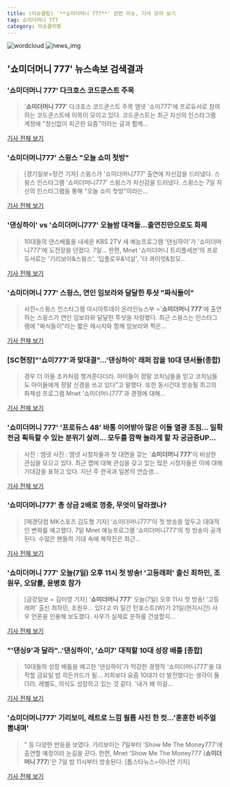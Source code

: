 ```yaml
---
title: (이슈클립) '**쇼미더머니 777**' 관련 이슈, 기사 모아 보기
tag: 쇼미더머니 777
category: 이슈클리핑
---
```

![wordcloud](https://s3.ap-northeast-2.amazonaws.com/lyrics101-wordcloud/2018-09-07-1536295852.png)
![news_img](https://user-images.githubusercontent.com/42597476/44507050-1206f400-a6e4-11e8-8d98-7ffbfebb353f.png)
## **'**쇼미더머니 777**'** 뉴스속보 검색결과
### '**쇼미더머니 777**' 다크호스 코드쿤스트 주목

>'**쇼미더머니 777**' 다크호스 코드쿤스트 주목 엠넷 '쇼미777'에 프로듀서로 참여하는 코드쿤스트에 이목이 모이고 있다. 코드쿤스트는 최근 자신의 인스타그램 계정에 "정신없이 피곤한 요즘"이라는 글과 함께...

<a href="http://www.viva100.com/main/view.php?key=20180907001333334" target="_blank">기사 전체 보기</a>

### '쇼미더머니777' 스윙스 "오늘 쇼미 첫방"

>[경기일보=장건 기자] 스윙스가 '쇼미더머니777' 출연에 자신감을 드러냈다. 스윙스 인스타그램 '쇼미더머니777' 스윙스가 자신감을 드러냈다. 스윙스는 7일 자신의 인스타그램을 통해 "오늘 쇼미 첫방"이라는...

<a href="http://www.kyeonggi.com/?mod=news&act=articleView&idxno=1517391" target="_blank">기사 전체 보기</a>

### '댄싱하이' vs '쇼미더머니777' 오늘밤 대격돌…출연진만으로도 화제

>10대들의 댄스배틀을 내세운 KBS 2TV 새 예능프로그램 '댄싱하이'가 '쇼미더머니777'에 도전장을 던졌다. 7일... 한편, Mnet '쇼미더머니 트리플세븐'의 프로듀서로는 '기리보이&스윙스', '딥플로우&넉살', '더 콰이엇&창모...

<a href="http://news20.busan.com/controller/newsController.jsp?newsId=20180907000076" target="_blank">기사 전체 보기</a>

### '**쇼미더머니 777**' 스윙스, 연인 임보라와 달달한 투샷 "짜식들이"

>사진=스윙스 인스타그램 아시아투데이 온라인뉴스부 ='**쇼미더머니 777**'에 출연하는 스윙스가 연인 임보라와 달달한 투샷을 자랑했다. 최근 스윙스는 인스타그램에 "짜식들이"라는 짧은 메시지와 함께 임보라와 찍은...

<a href="http://www.asiatoday.co.kr/view.php?key=20180907001217122" target="_blank">기사 전체 보기</a>

### [SC현장]"'쇼미777'과 맞대결"…'댄싱하이' 래퍼 잡을 10대 댄서들(종합)

>경우 더 아들 조카처럼 챙겨준다더라. 아이들이 정말 코치님들을 믿고 코치님들도 아이들에게 정말 신경을 쓰고 있다"고 말했다. 또한 동시간대 방송될 최고의 화제성 프로그램 Mnet '쇼미더머니777'과 경쟁에 대해...

<a href="http://sports.chosun.com/news/ntype.htm?id=201809080100062530004762&servicedate=20180907" target="_blank">기사 전체 보기</a>

### '**쇼미더머니 777**' '프로듀스 48' 바통 이어받아 많은 이들 열광 조짐... 일확천금 획득할 수 있는 분위기 살려... 모두를 깜짝 놀라게 할 자 궁금증UP... 

>사진 : 엠넷 사진 : 엠넷 시청자들과 첫 대면을 갖는 '**쇼미더머니 777**'이 비상한 관심을 모으고 있다. 최근 랩에 대해 관심을 갖고 있는 많은 시청자들은 이에 대해 기대감을 표하고 있다. 지난 주 한국과 일본의 연습생...

<a href="http://www.mediajeju.com/news/articleView.html?idxno=309347" target="_blank">기사 전체 보기</a>

### ‘쇼미더머니777’ 총 상금 2배로 껑충, 무엇이 달라졌나?

>[매경닷컴 MK스포츠 김도형 기자] ‘쇼미더머니777’이 첫 방송을 앞두고 대대적인 변화를 예고했다. 7일 Mnet 예능프로그램 ‘쇼미더머니777’의 첫 방송이 공개된다. 수많은 팬들의 기대 속에 제작진은 최근...

<a href="http://sports.mk.co.kr/view.php?year=2018&no=564951" target="_blank">기사 전체 보기</a>

### '**쇼미더머니 777**' 오늘(7일) 오후 11시 첫 방송! '고등래퍼' 출신 최하민, 조원우, 오담률, 윤병호 참가

>[금강일보 = 김미영 기자] '**쇼미더머니 777**' 오늘(7일) 오후 11시 첫 방송! '고등래퍼' 출신 최하민, 조원우... 있다고 미 일간 턴포스트(W)가 21일(현지시간) 사우 언론을 인용해 보도했다. 사우가 실제로 운하를 건설할지...

<a href="http://www.ggilbo.com/news/articleView.html?idxno=543664" target="_blank">기사 전체 보기</a>

### "'댄싱9'과 달라"..'댄싱하이', '쇼미7' 대적할 10대 성장 배틀 [종합]

>10대들의 성장 배틀을 예고한 '댄싱하이'가 막강한 경쟁작 '쇼미더머니777'을 대적할 금요일 밤 히든카드가 될... 저희보다 요즘 10대가 더 발전했다는 생각이 들더라. 레벨도, 의식도 성장하고 있는 것 같다. '내가 왜 이걸...

<a href="http://www.osen.co.kr/article/G1110984311" target="_blank">기사 전체 보기</a>

### '쇼미더머니777' 기리보이, 레트로 느낌 필름 사진 한 컷…'훈훈한 비주얼 뽐내며'

>" 등 다양한 반응을 보였다. 기리보이는 7일부터 'Show Me The Money777'에 출연할 예정이라 눈길을 끈다. 한편, Mnet 'Show Me The Money777 (**쇼미더머니 777**)'은 7일 밤 11시부터 방송된다. [톱스타뉴스=이나연 기자]

<a href="http://www.topstarnews.net/news/articleView.html?idxno=477954" target="_blank">기사 전체 보기</a>


